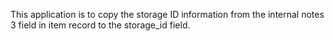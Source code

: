 This application is to copy the storage ID information from the internal notes 3 field in item record to the storage_id field. 
